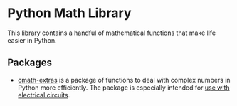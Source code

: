 # Python Math Library
This library contains a handful of mathematical functions that make life easier in Python.


## Packages
* [cmath-extras](/cmath-extras/README.md/#cmath-extras) is a package of functions to deal with complex numbers in Python more efficiently. The package is especially intended for [use with electrical circuits](/cmath-extras/README.md/#background).